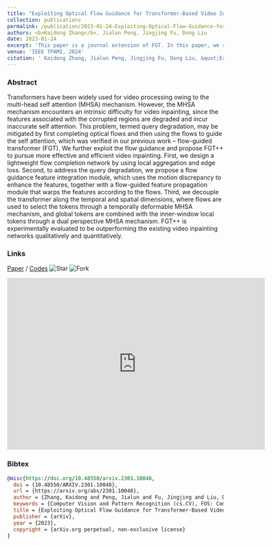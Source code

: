 ```yaml
---
title: "Exploiting Optical Flow Guidance for Transformer-Based Video Inpainting"
collection: publications
permalink: /publication/2023-01-24-Exploiting-Optical-Flow-Guidance-for-Transformer-Based-Video-Inpainting
authors: <b>Kaidong Zhang</b>, Jialun Peng, Jingjing Fu, Dong Liu
date: 2023-01-24
excerpt: 'This paper is a journal extension of FGT. In this paper, we reformulate the research motivation and propose more methods to exploit the guidance from completed optical flows to transformer-based video inpainting, including the flow-guided feature propagation module and the newly designed temporal deformable MHSA in temporal transformer block. Besides, we also explore the supervision from frequency domain in video inpainting. FGT++ achieves greatly improved compared with FGT and current existing video inpainting baselines.'
venue: 'IEEE TPAMI, 2024'
citation: ' Kaidong Zhang, Jialun Peng, Jingjing Fu, Dong Liu, &quot;Exploiting Optical Flow Guidance for Transformer-Based Video Inpainting.&quot; IEEE TPAMI, 2024.'
---
```


### Abstract
Transformers have been widely used for video processing owing to the multi-head self attention (MHSA) mechanism. However, the MHSA mechanism encounters an intrinsic difficulty for video inpainting, since the features associated with the corrupted regions are degraded and incur inaccurate self attention. This problem, termed query degradation, may be mitigated by first completing optical flows and then using the flows to guide the self attention, which was verified in our previous work – flow-guided transformer (FGT). We further exploit the flow guidance and propose FGT++ to pursue more effective and efficient video inpainting. First, we design a lightweight flow completion network by using local aggregation and edge loss. Second, to address the query degradation, we propose a flow guidance feature integration module, which uses the motion discrepancy to enhance the features, together with a flow-guided feature propagation module that warps the features according to the flows. Third, we decouple the transformer along the temporal and spatial dimensions, where flows are used to select the tokens through a temporally deformable MHSA mechanism, and global tokens are combined with the inner-window local tokens through a dual perspective MHSA mechanism. FGT++ is experimentally evaluated to be outperforming the existing video inpainting networks qualitatively and quantitatively.

### Links
[Paper](https://arxiv.org/pdf/2301.10048.pdf) / [Codes](https://github.com/hitachinsk/FGT)
![Star](https://img.shields.io/github/stars/hitachinsk/FGT?style=social) ![Fork](https://img.shields.io/github/forks/hitachinsk/FGT?style=social)

<iframe style="width:100%;height:auto;min-width:600px;min-height:400px;" src="https://star-history.com/embed?secret=Z2hwX1BGZjQ4ODh2QzJoVm5MMjlMS2Qwazc5TWNnTGszdzRhYXdWYg==#hitachinsk/FGT&Date" frameBorder="0"></iframe>

### Bibtex
```bibtex
@misc{https://doi.org/10.48550/arxiv.2301.10048,
  doi = {10.48550/ARXIV.2301.10048},
  url = {https://arxiv.org/abs/2301.10048},
  author = {Zhang, Kaidong and Peng, Jialun and Fu, Jingjing and Liu, Dong},
  keywords = {Computer Vision and Pattern Recognition (cs.CV), FOS: Computer and information sciences, FOS: Computer and information sciences},
  title = {Exploiting Optical Flow Guidance for Transformer-Based Video Inpainting},
  publisher = {arXiv},
  year = {2023},
  copyright = {arXiv.org perpetual, non-exclusive license}
}
```
